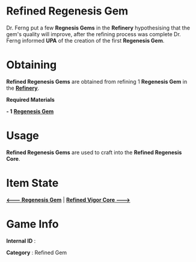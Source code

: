 # Refined Regenesis Gem

Dr. Ferng put a few **Regnesis Gems** in the **Refinery** hypothesising that the gem's quality will improve, after the refining process was complete Dr. Ferng informed **UPA** of the creation of the first **Regenesis Gem**.

# Obtaining

**Refined Regenesis Gems** are obtained from refining 1 **Regenesis Gem** in the [**Refinery**]().

**Required Materials**

**- 1** [**Regenesis Gem**](https://github.com/AlphaMC0/Lone-Martian/blob/main/Gems/Regenesis%20Gem.md)

# Usage

**Refined Regenesis Gems** are used to craft into the **Refined Regenesis Core**.

# Item State

[**<--- Regenesis Gem**](https://github.com/AlphaMC0/Lone-Martian/blob/main/Gems/Regenesis%20Gem.md) | [**Refined Vigor Core --->**](https://github.com/AlphaMC0/Lone-Martian/blob/main/Gems/Refined%20Regenesis%20Core.md)

# Game Info

**Internal ID** : 

**Category** : Refined Gem
